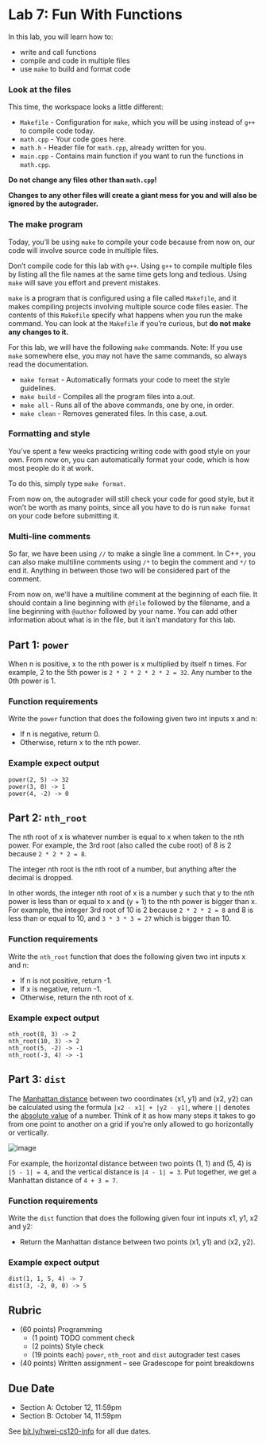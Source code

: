 # Lab 7: Fun With Functions

In this lab, you will learn how to:
- write and call functions
- compile and code in multiple files
- use `make` to build and format code

### Look at the files

This time, the workspace looks a little different:
* `Makefile` - Configuration for `make`, which you will be using instead of `g++` to compile code today.
* `math.cpp` - Your code goes here.
* `math.h` - Header file for `math.cpp`, already written for you.
* `main.cpp` - Contains main function if you want to run the functions in `math.cpp`.

**Do not change any files other than `math.cpp`!**

**Changes to any other files will create a giant mess for you and will also be ignored by the autograder.**

### The make program

Today, you’ll be using `make` to compile your code because from now on, our code will involve source code in multiple files. 

Don’t compile code for this lab with `g++`.
Using `g++` to compile multiple files by listing all the file names at the same time gets long and tedious.
Using `make` will save you effort and prevent mistakes.

`make` is a program that is configured using a file called `Makefile`, and it makes compiling projects involving multiple source code files easier.
The contents of this `Makefile` specify what happens when you run the make command.
You can look at the `Makefile` if you’re curious, but **do not make any changes to it.**

For this lab, we will have the following `make` commands.
Note: If you use `make` somewhere else, you may not have the same commands, so always read the documentation.

* `make format` - Automatically formats your code to meet the style guidelines.
* `make build` - Compiles all the program files into a.out.
* `make all` - Runs all of the above commands, one by one, in order.
* `make clean` - Removes generated files. In this case, a.out.

### Formatting and style

You’ve spent a few weeks practicing writing code with good style on your own.
From now on, you can automatically format your code, which is how most people do it at work. 

To do this, simply type `make format`.

From now on, the autograder will still check your code for good style, but it won’t be worth as many points, since all you have to do is run `make format` on your code before submitting it.

### Multi-line comments

So far, we have been using `//` to make a single line a comment.
In C++, you can also make multiline comments using `/*` to begin the comment and `*/` to end it.
Anything in between those two will be considered part of the comment.

From now on, we'll have a multiline comment at the beginning of each file. It should contain a line beginning with `@file` followed by the filename, and a line beginning with `@author` followed by your name.
You can add other information about what is in the file, but it isn't mandatory for this lab.

## Part 1: `power`

When n is positive, x to the nth power is x multiplied by itself n times. 
For example, 2 to the 5th power is `2 * 2 * 2 * 2 * 2 = 32`. 
Any number to the 0th power is 1.

### Function requirements

Write the `power` function that does the following given two int inputs x and n:
* If n is negative, return 0.
* Otherwise, return x to the nth power.

### Example expect output

```
power(2, 5) -> 32
power(3, 0) -> 1
power(4, -2) -> 0
```

## Part 2: `nth_root`

The nth root of x is whatever number is equal to x when taken to the nth power.
For example, the 3rd root (also called the cube root) of 8 is 2 because `2 * 2 * 2 = 8`.

The integer nth root is the nth root of a number, but anything after the decimal is dropped. 

In other words, the integer nth root of x is a number y such that y to the nth power is less than or equal to x and (y + 1) to the nth power is bigger than x.
For example, the integer 3rd root of 10 is 2 because `2 * 2 * 2 = 8` and 8 is less than or equal to 10, and `3 * 3 * 3 = 27` which is bigger than 10.

### Function requirements

Write the `nth_root` function that does the following given two int inputs x and n:
* If n is not positive, return -1.
* If x is negative, return -1.
* Otherwise, return the nth root of x.

### Example expect output

```
nth_root(8, 3) -> 2
nth_root(10, 3) -> 2
nth_root(5, -2) -> -1
nth_root(-3, 4) -> -1
```

## Part 3: `dist`

The [Manhattan distance](https://xlinux.nist.gov/dads/HTML/manhattanDistance.html) between two coordinates (x1, y1) and (x2, y2) can be calculated using the formula `|x2 - x1| + |y2 - y1|`, where `||` denotes the [absolute value](https://en.wikipedia.org/wiki/Absolute_value) of a number. Think of it as how many steps it takes to go from one point to another on a grid if you're only allowed to go horizontally or vertically.

![image](https://miro.medium.com/max/814/0*_9ljPf7RbVI5cVdG.png)

For example, the horizontal distance between two points (1, 1) and (5, 4) is `|5 - 1| = 4`, and the vertical distance is `|4 - 1| = 3`. Put together, we get a Manhattan distance of `4 + 3 = 7`.

### Function requirements

Write the `dist` function that does the following given four int inputs x1, y1, x2 and y2:
* Return the Manhattan distance between two points (x1, y1) and (x2, y2).

### Example expect output

```
dist(1, 1, 5, 4) -> 7
dist(3, -2, 0, 0) -> 5
```

## Rubric

* (60 points) Programming
  * (1 point) TODO comment check
  * (2 points) Style check
  * (19 points each) `power`, `nth_root` and `dist` autograder test cases
* (40 points) Written assignment – see Gradescope for point breakdowns

## Due Date

- Section A: October 12, 11:59pm
- Section B: October 14, 11:59pm

See [bit.ly/hwei-cs120-info](https://bit.ly/hwei-cs120-info) for all due dates.